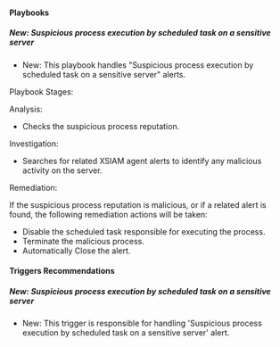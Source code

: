 #### Playbooks

##### New: Suspicious process execution by scheduled task on a sensitive server

- New: This playbook handles "Suspicious process execution by scheduled task on a sensitive server" alerts.

Playbook Stages:

Analysis:

- Checks the suspicious process reputation.

Investigation:

- Searches for related XSIAM agent alerts to identify any malicious activity on the server.

Remediation:

If the suspicious process reputation is malicious, or if a related alert is found, the following remediation actions will be taken:

- Disable the scheduled task responsible for executing the process.
- Terminate the malicious process.
- Automatically Close the alert.

#### Triggers Recommendations

##### New: Suspicious process execution by scheduled task on a sensitive server

- New: This trigger is responsible for handling 'Suspicious process execution by scheduled task on a sensitive server' alert.
